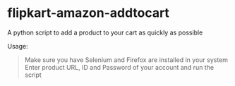 # flipkart-amazon-addtocart

A python script to add a product to your cart as quickly as possible

Usage:
> Make sure you have Selenium and Firefox are installed in your system
> Enter product URL, ID and Password of your account and run the script
